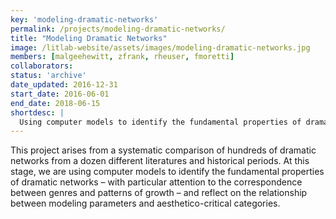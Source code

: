 ```yaml
---
key: 'modeling-dramatic-networks'
permalink: /projects/modeling-dramatic-networks/
title: "Modeling Dramatic Networks"
image: /litlab-website/assets/images/modeling-dramatic-networks.jpg
members: [malgeehewitt, zfrank, rheuser, fmoretti]
collaborators:
status: 'archive'
date_updated: 2016-12-31
start_date: 2016-06-01
end_date: 2018-06-15
shortdesc: |
  Using computer models to identify the fundamental properties of dramatic networks
---
```


This project arises from a systematic comparison of hundreds of dramatic networks from a dozen different literatures and historical periods. At this stage, we are using computer models to identify the fundamental properties of dramatic networks – with particular attention to the correspondence between genres and patterns of growth – and reflect on the relationship between modeling parameters and aesthetico-critical categories.